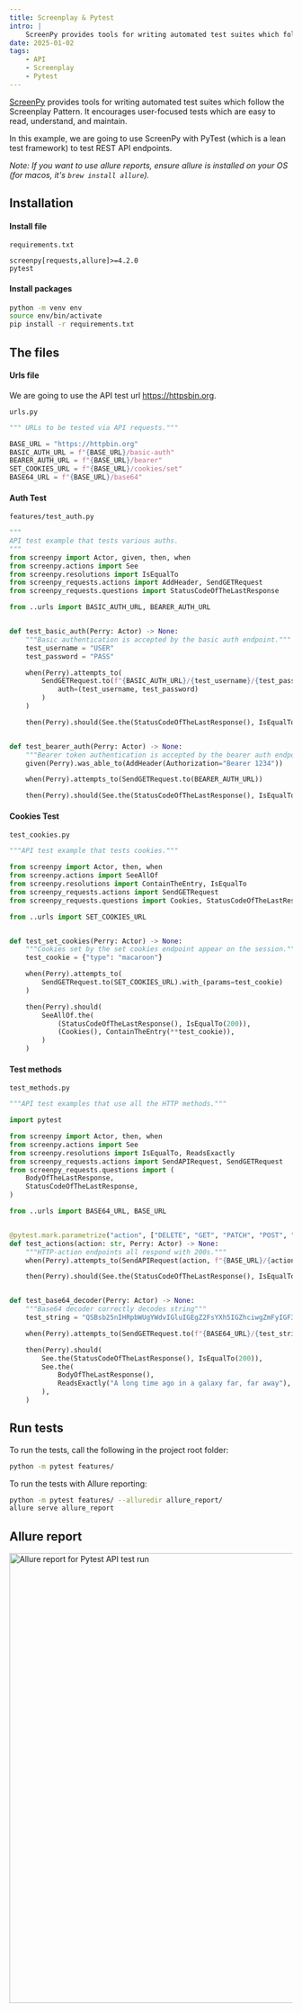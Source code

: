 ```yaml
---
title: Screenplay & Pytest
intro: |
    ScreenPy provides tools for writing automated test suites which follow the Screenplay Pattern. It encourages user-focused tests which are easy to read, understand, and maintain.
date: 2025-01-02
tags:
    - API
    - Screenplay
    - Pytest
---
```


[ScreenPy](https://screenpy-docs.readthedocs.io/en/latest) provides tools for writing automated test suites which follow the Screenplay Pattern. It encourages user-focused tests which are easy to read, understand, and maintain.

In this example, we are going to use ScreenPy with PyTest (which is a lean test framework) to test REST API endpoints. 

_Note: If you want to use allure reports, ensure allure is installed on your OS (for macos, it's `brew install allure`)._

## Installation

#### Install file

`requirements.txt`
```text
screenpy[requests,allure]>=4.2.0
pytest
```

#### Install packages

```bash
python -m venv env
source env/bin/activate
pip install -r requirements.txt
```

## The files

#### Urls file

We are going to use the API test url https://httpsbin.org.

`urls.py`
```python
""" URLs to be tested via API requests."""

BASE_URL = "https://httpbin.org"
BASIC_AUTH_URL = f"{BASE_URL}/basic-auth"
BEARER_AUTH_URL = f"{BASE_URL}/bearer"
SET_COOKIES_URL = f"{BASE_URL}/cookies/set"
BASE64_URL = f"{BASE_URL}/base64"
```

#### Auth Test

`features/test_auth.py`
```python
"""
API test example that tests various auths.
"""
from screenpy import Actor, given, then, when
from screenpy.actions import See
from screenpy.resolutions import IsEqualTo
from screenpy_requests.actions import AddHeader, SendGETRequest
from screenpy_requests.questions import StatusCodeOfTheLastResponse

from ..urls import BASIC_AUTH_URL, BEARER_AUTH_URL


def test_basic_auth(Perry: Actor) -> None:
    """Basic authentication is accepted by the basic auth endpoint."""
    test_username = "USER"
    test_password = "PASS"

    when(Perry).attempts_to(
        SendGETRequest.to(f"{BASIC_AUTH_URL}/{test_username}/{test_password}").with_(
            auth=(test_username, test_password)
        )
    )

    then(Perry).should(See.the(StatusCodeOfTheLastResponse(), IsEqualTo(200)))


def test_bearer_auth(Perry: Actor) -> None:
    """Bearer token authentication is accepted by the bearer auth endpoint."""
    given(Perry).was_able_to(AddHeader(Authorization="Bearer 1234"))

    when(Perry).attempts_to(SendGETRequest.to(BEARER_AUTH_URL))

    then(Perry).should(See.the(StatusCodeOfTheLastResponse(), IsEqualTo(200)))
```

#### Cookies Test

`test_cookies.py`
```python
"""API test example that tests cookies."""

from screenpy import Actor, then, when
from screenpy.actions import SeeAllOf
from screenpy.resolutions import ContainTheEntry, IsEqualTo
from screenpy_requests.actions import SendGETRequest
from screenpy_requests.questions import Cookies, StatusCodeOfTheLastResponse

from ..urls import SET_COOKIES_URL


def test_set_cookies(Perry: Actor) -> None:
    """Cookies set by the set cookies endpoint appear on the session."""
    test_cookie = {"type": "macaroon"}

    when(Perry).attempts_to(
        SendGETRequest.to(SET_COOKIES_URL).with_(params=test_cookie)
    )

    then(Perry).should(
        SeeAllOf.the(
            (StatusCodeOfTheLastResponse(), IsEqualTo(200)),
            (Cookies(), ContainTheEntry(**test_cookie)),
        )
    )
```

#### Test methods

`test_methods.py`
```python
"""API test examples that use all the HTTP methods."""

import pytest

from screenpy import Actor, then, when
from screenpy.actions import See
from screenpy.resolutions import IsEqualTo, ReadsExactly
from screenpy_requests.actions import SendAPIRequest, SendGETRequest
from screenpy_requests.questions import (
    BodyOfTheLastResponse,
    StatusCodeOfTheLastResponse,
)

from ..urls import BASE64_URL, BASE_URL


@pytest.mark.parametrize("action", ["DELETE", "GET", "PATCH", "POST", "PUT"])
def test_actions(action: str, Perry: Actor) -> None:
    """HTTP-action endpoints all respond with 200s."""
    when(Perry).attempts_to(SendAPIRequest(action, f"{BASE_URL}/{action.lower()}"))

    then(Perry).should(See.the(StatusCodeOfTheLastResponse(), IsEqualTo(200)))


def test_base64_decoder(Perry: Actor) -> None:
    """Base64 decoder correctly decodes string"""
    test_string = "QSBsb25nIHRpbWUgYWdvIGluIGEgZ2FsYXh5IGZhciwgZmFyIGF3YXk="

    when(Perry).attempts_to(SendGETRequest.to(f"{BASE64_URL}/{test_string}"))

    then(Perry).should(
        See.the(StatusCodeOfTheLastResponse(), IsEqualTo(200)),
        See.the(
            BodyOfTheLastResponse(),
            ReadsExactly("A long time ago in a galaxy far, far away"),
        ),
    )
```

## Run tests

To run the tests, call the following in the project root folder:

```bash
python -m pytest features/
```

To run the tests with Allure reporting:

```bash
python -m pytest features/ --alluredir allure_report/
allure serve allure_report
```

## Allure report

<picture>
    <img src="/assets/img/allure.png" alt="Allure report for Pytest API test run" width="800" decoding="async" />
</picture>
